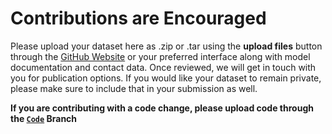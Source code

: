 # Contributions are Encouraged

Please upload your dataset here as .zip or .tar using the <b>upload files</b> button
through the [GitHub Website](https://github.com/megantosh/fairness_measures/tree/Upload)
or your preferred interface along with model documentation and contact data.
Once reviewed, we will get in touch with you for publication options.
If you would like your dataset to remain private, please make sure to include that
 in your submission as well.

<strong>If you are contributing with a code change, please upload code through the [``Code``](https://github.com/megantosh/fairness_measures/tree/Code) Branch</strong>